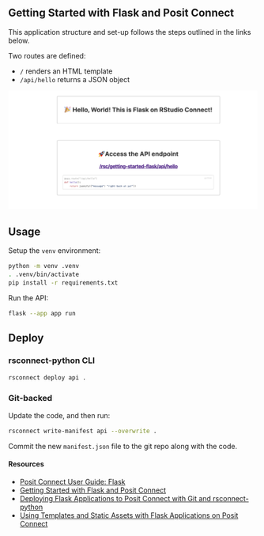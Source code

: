 ## Getting Started with Flask and Posit Connect

This application structure and set-up follows the steps outlined in the links below.

Two routes are defined:

- `/` renders an HTML template
- `/api/hello` returns a JSON object

![screenshot of flask app](getting-started-flask.png)

## Usage

Setup the `venv` environment:

```bash
python -m venv .venv
. .venv/bin/activate
pip install -r requirements.txt
```

Run the API:

```bash
flask --app app run
```

## Deploy

### rsconnect-python CLI

```bash
rsconnect deploy api .
```

### Git-backed

Update the code, and then run:

```bash
rsconnect write-manifest api --overwrite .
```

Commit the new `manifest.json` file to the git repo along with the code.

#### Resources

- [Posit Connect User Guide: Flask](https://docs.posit.co/connect/user/flask/)
- [Getting Started with Flask and Posit Connect](https://support.rstudio.com/hc/en-us/articles/360044700234)
- [Deploying Flask Applications to Posit Connect with Git and rsconnect-python](https://support.rstudio.com/hc/en-us/articles/360045224233)
- [Using Templates and Static Assets with Flask Applications on Posit Connect](https://support.rstudio.com/hc/en-us/articles/360045279313)
